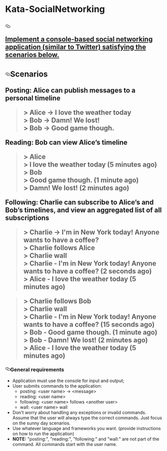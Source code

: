 # Kata-SocialNetworking


<article class="markdown-body entry-content" itemprop="text"><h2><a id="user-content-social-networking-kata" class="anchor" aria-hidden="true" href="#social-networking-kata"><svg class="octicon octicon-link" viewBox="0 0 16 16" version="1.1" width="16" height="16" aria-hidden="true"><path fill-rule="evenodd" d="M4 9h1v1H4c-1.5 0-3-1.69-3-3.5S2.55 3 4 3h4c1.45 0 3 1.69 3 3.5 0 1.41-.91 2.72-2 3.25V8.59c.58-.45 1-1.27 1-2.09C10 5.22 8.98 4 8 4H4c-.98 0-2 1.22-2 2.5S3 9 4 9zm9-3h-1v1h1c1 0 2 1.22 2 2.5S13.98 12 13 12H9c-.98 0-2-1.22-2-2.5 0-.83.42-1.64 1-2.09V6.25c-1.09.53-2 1.84-2 3.25C6 11.31 7.55 13 9 13h4c1.45 0 3-1.69 3-3.5S14.5 6 13 6z"></path></svg>
<p>Implement a console-based social networking application (similar to Twitter) satisfying the scenarios below.</p>
<h3><a id="user-content-scenarios" class="anchor" aria-hidden="true" href="#scenarios"><svg class="octicon octicon-link" viewBox="0 0 16 16" version="1.1" width="16" height="16" aria-hidden="true"><path fill-rule="evenodd" d="M4 9h1v1H4c-1.5 0-3-1.69-3-3.5S2.55 3 4 3h4c1.45 0 3 1.69 3 3.5 0 1.41-.91 2.72-2 3.25V8.59c.58-.45 1-1.27 1-2.09C10 5.22 8.98 4 8 4H4c-.98 0-2 1.22-2 2.5S3 9 4 9zm9-3h-1v1h1c1 0 2 1.22 2 2.5S13.98 12 13 12H9c-.98 0-2-1.22-2-2.5 0-.83.42-1.64 1-2.09V6.25c-1.09.53-2 1.84-2 3.25C6 11.31 7.55 13 9 13h4c1.45 0 3-1.69 3-3.5S14.5 6 13 6z"></path></svg></a>Scenarios</h3>
<p><strong>Posting</strong>: Alice can publish messages to a personal timeline</p>
<blockquote>
<p>&gt; Alice -&gt; I love the weather today<br>
&gt; Bob -&gt; Damn! We lost!<br>
&gt; Bob -&gt; Good game though.</p>
</blockquote>
<p><strong>Reading</strong>: Bob can view Alice’s timeline</p>
<blockquote>
<p>&gt; Alice<br>
&gt; I love the weather today (5 minutes ago)<br>
&gt; Bob<br>
&gt; Good game though. (1 minute ago)<br>
&gt; Damn! We lost! (2 minutes ago)</p>
</blockquote>
<p><strong>Following</strong>: Charlie can subscribe to Alice’s and Bob’s timelines, and view an aggregated list of all subscriptions</p>
<blockquote>
<p>&gt; Charlie -&gt; I'm in New York today! Anyone wants to have a coffee?<br>
&gt; Charlie follows Alice<br>
&gt; Charlie wall<br>
&gt; Charlie - I'm in New York today! Anyone wants to have a coffee? (2 seconds ago)<br>
&gt; Alice - I love the weather today (5 minutes ago)</p>
</blockquote>
<blockquote>
<p>&gt; Charlie follows Bob<br>
&gt; Charlie wall<br>
&gt; Charlie - I'm in New York today! Anyone wants to have a coffee? (15 seconds ago)<br>
&gt; Bob - Good game though. (1 minute ago)<br>
&gt; Bob - Damn! We lost! (2 minutes ago)<br>
&gt; Alice - I love the weather today (5 minutes ago)</p>
</blockquote>
<h3><a id="user-content-general-requirements" class="anchor" aria-hidden="true" href="#general-requirements"><svg class="octicon octicon-link" viewBox="0 0 16 16" version="1.1" width="16" height="16" aria-hidden="true"><path fill-rule="evenodd" d="M4 9h1v1H4c-1.5 0-3-1.69-3-3.5S2.55 3 4 3h4c1.45 0 3 1.69 3 3.5 0 1.41-.91 2.72-2 3.25V8.59c.58-.45 1-1.27 1-2.09C10 5.22 8.98 4 8 4H4c-.98 0-2 1.22-2 2.5S3 9 4 9zm9-3h-1v1h1c1 0 2 1.22 2 2.5S13.98 12 13 12H9c-.98 0-2-1.22-2-2.5 0-.83.42-1.64 1-2.09V6.25c-1.09.53-2 1.84-2 3.25C6 11.31 7.55 13 9 13h4c1.45 0 3-1.69 3-3.5S14.5 6 13 6z"></path></svg></a>General requirements</h3>
<ul>
<li>Application must use the console for input and output;</li>
<li>User submits commands to the application:
<ul>
<li>posting: &lt;user name&gt; -&gt; &lt;message&gt;</li>
<li>reading: &lt;user name&gt;</li>
<li>following: &lt;user name&gt; follows &lt;another user&gt;</li>
<li>wall: &lt;user name&gt; wall</li>
</ul>
</li>
<li>Don't worry about handling any exceptions or invalid commands. Assume that the user will always type the correct commands. Just focus on the sunny day scenarios.</li>
<li>Use whatever language and frameworks you want. (provide instructions on how to run the application)</li>
<li><strong>NOTE:</strong> "posting:", "reading:", "following:" and "wall:" are not part of the command. All commands start with the user name.</li>
</ul>
</article>
